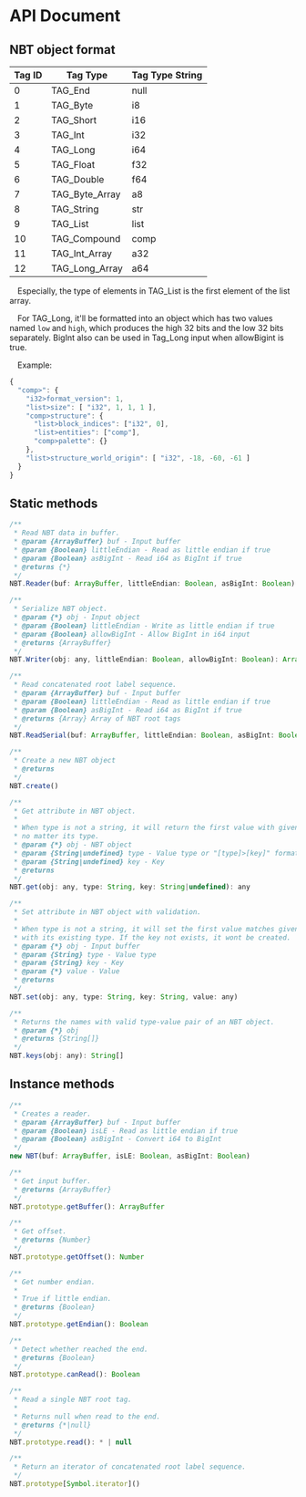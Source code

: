 # API Document
## NBT object format

| Tag ID | Tag Type | Tag Type String |
|  ----  | ---- | ---- |
| 0  | TAG_End | null |
| 1  | TAG_Byte | i8 |
| 2  | TAG_Short | i16 |
| 3  | TAG_Int | i32 |
| 4  | TAG_Long | i64 |
| 5  | TAG_Float | f32 |
| 6  | TAG_Double | f64 |
| 7  | TAG_Byte_Array | a8 |
| 8  | TAG_String | str |
| 9  | TAG_List | list |
| 10 | TAG_Compound | comp |
| 11 | TAG_Int_Array | a32 |
| 12 | TAG_Long_Array | a64 |

&emsp;Especially, the type of elements in TAG_List is the first element of the list array.

&emsp;For TAG_Long, it'll be formatted into an object which has two values named ```low``` and ```high```, 
which produces the high 32 bits and the low 32 bits separately. BigInt also can be used in Tag_Long input when allowBigint is true.

&emsp;Example:

```js
{
  "comp>": {
    "i32>format_version": 1,
    "list>size": [ "i32", 1, 1, 1 ],
    "comp>structure": {
      "list>block_indices": ["i32", 0],
      "list>entities": ["comp"],
      "comp>palette": {}
    },
    "list>structure_world_origin": [ "i32", -18, -60, -61 ]
  }
}
```

## Static methods
```js
/**
 * Read NBT data in buffer.
 * @param {ArrayBuffer} buf - Input buffer
 * @param {Boolean} littleEndian - Read as little endian if true
 * @param {Boolean} asBigInt - Read i64 as BigInt if true
 * @returns {*}
 */
NBT.Reader(buf: ArrayBuffer, littleEndian: Boolean, asBigInt: Boolean): any

/**
 * Serialize NBT object.
 * @param {*} obj - Input object
 * @param {Boolean} littleEndian - Write as little endian if true
 * @param {Boolean} allowBigInt - Allow BigInt in i64 input
 * @returns {ArrayBuffer}
 */
NBT.Writer(obj: any, littleEndian: Boolean, allowBigInt: Boolean): ArrayBuffer

/**
 * Read concatenated root label sequence.
 * @param {ArrayBuffer} buf - Input buffer
 * @param {Boolean} littleEndian - Read as little endian if true
 * @param {Boolean} asBigInt - Read i64 as BigInt if true
 * @returns {Array} Array of NBT root tags
 */
NBT.ReadSerial(buf: ArrayBuffer, littleEndian: Boolean, asBigInt: Boolean): any[]

/**
 * Create a new NBT object
 * @returns 
 */
NBT.create()

/**
 * Get attribute in NBT object.
 * 
 * When type is not a string, it will return the first value with given key,
 * no matter its type.
 * @param {*} obj - NBT object
 * @param {String|undefined} type - Value type or "[type]>[key]" formatted key
 * @param {String|undefined} key - Key
 * @returns
 */
NBT.get(obj: any, type: String, key: String|undefined): any

/**
 * Set attribute in NBT object with validation.
 * 
 * When type is not a string, it will set the first value matches given key,
 * with its existing type. If the key not exists, it wont be created.
 * @param {*} obj - Input buffer
 * @param {String} type - Value type
 * @param {String} key - Key
 * @param {*} value - Value
 * @returns
 */
NBT.set(obj: any, type: String, key: String, value: any)

/**
 * Returns the names with valid type-value pair of an NBT object.
 * @param {*} obj 
 * @returns {String[]}
 */
NBT.keys(obj: any): String[]
```

## Instance methods
```js
/**
 * Creates a reader.
 * @param {ArrayBuffer} buf - Input buffer
 * @param {Boolean} isLE - Read as little endian if true
 * @param {Boolean} asBigInt - Convert i64 to BigInt
 */
new NBT(buf: ArrayBuffer, isLE: Boolean, asBigInt: Boolean)

/**
 * Get input buffer.
 * @returns {ArrayBuffer}
 */
NBT.prototype.getBuffer(): ArrayBuffer

/**
 * Get offset.
 * @returns {Number}
 */
NBT.prototype.getOffset(): Number

/**
 * Get number endian.
 * 
 * True if little endian.
 * @returns {Boolean}
 */
NBT.prototype.getEndian(): Boolean

/**
 * Detect whether reached the end.
 * @returns {Boolean}
 */
NBT.prototype.canRead(): Boolean

/**
 * Read a single NBT root tag.
 * 
 * Returns null when read to the end.
 * @returns {*|null}
 */
NBT.prototype.read(): * | null

/**
 * Return an iterator of concatenated root label sequence.
 */
NBT.prototype[Symbol.iterator]()
```
